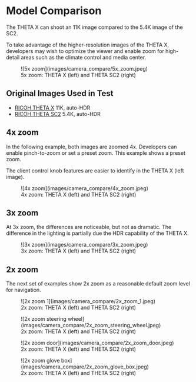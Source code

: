 # Model Comparison

The THETA X can shoot an 11K image compared to the 5.4K image of the SC2.

To take advantage of the higher-resolution images of the THETA X,
developers may wish to optimize the viewer and enable zoom for
high-detail areas such as the climate control and media center.

<figure markdown>
![5x zoom](images/camera_compare/5x_zoom.jpeg)
<figcaption>5x zoom: THETA X (left) and THETA SC2 (right)
</figcaption>
</figure>

## Original Images Used in Test

* [RICOH THETA X](https://drive.google.com/file/d/18sau30LQEdRpib4LrJSD4Eh9OMNJ00n7/view?usp=sharing)
11K, auto-HDR
* [RICOH THETA SC2](https://drive.google.com/file/d/14iCkb7XDoSiBml1ZDc-2q08dfvthTCUo/view?usp=sharing)
5.4K, auto-HDR

## 4x zoom

In the following example, both images are zoomed 4x. Developers
can enable pinch-to-zoom or set a preset zoom. This example
shows a preset zoom.

The client control knob features are easier to identify in the
THETA X (left image).

<figure markdown>
![4x zoom](images/camera_compare/4x_zoom.jpeg)
<figcaption>4x zoom: THETA X (left) and THETA SC2 (right)
</figcaption>
</figure>

## 3x zoom

At 3x zoom, the differences are noticeable, but not as dramatic.
The difference in the lighting is partially due the HDR capability
of the THETA X.

<figure markdown>
![3x zoom](images/camera_compare/3x_zoom.jpeg)
<figcaption>3x zoom: THETA X (left) and THETA SC2 (right)
</figcaption>
</figure>

## 2x zoom

The next set of examples show 2x zoom as a reasonable default zoom level for
navigation.

<figure markdown>
![2x zoom 1](images/camera_compare/2x_zoom_1.jpeg)
<figcaption>2x zoom: THETA X (left) and THETA SC2 (right)
</figcaption>
</figure>

<figure markdown>
![2x zoom steering wheel](images/camera_compare/2x_zoom_steering_wheel.jpeg)
<figcaption>2x zoom: THETA X (left) and THETA SC2 (right)
</figcaption>
</figure>

<figure markdown>
![2x zoom door](images/camera_compare/2x_zoom_door.jpeg)
<figcaption>2x zoom: THETA X (left) and THETA SC2 (right)
</figcaption>
</figure>

<figure markdown>
![2x zoom glove box](images/camera_compare/2x_zoom_glove_box.jpeg)
<figcaption>2x zoom: THETA X (left) and THETA SC2 (right)
</figcaption>
</figure>
